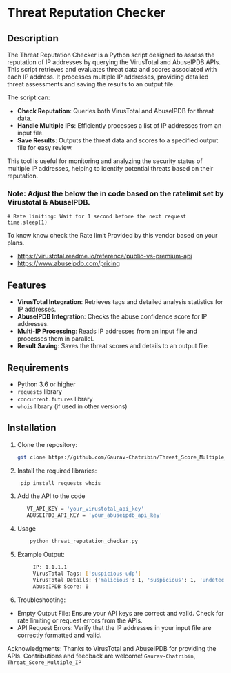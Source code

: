 # Threat Reputation Checker

## Description

The Threat Reputation Checker is a Python script designed to assess the reputation of IP addresses by querying the VirusTotal and AbuseIPDB APIs. This script retrieves and evaluates threat data and scores associated with each IP address. It processes multiple IP addresses, providing detailed threat assessments and saving the results to an output file.

The script can:
- **Check Reputation**: Queries both VirusTotal and AbuseIPDB for threat data.
- **Handle Multiple IPs**: Efficiently processes a list of IP addresses from an input file.
- **Save Results**: Outputs the threat data and scores to a specified output file for easy review.

This tool is useful for monitoring and analyzing the security status of multiple IP addresses, helping to identify potential threats based on their reputation.

### Note: Adjust the below the in code based on the ratelimit set by Virustotal & AbuseIPDB. 
    # Rate limiting: Wait for 1 second before the next request
    time.sleep(1)

   To know know check the Rate limit Provided by this vendor based on your plans.
  -  https://virustotal.readme.io/reference/public-vs-premium-api
  -  https://www.abuseipdb.com/pricing
   
   

## Features

- **VirusTotal Integration**: Retrieves tags and detailed analysis statistics for IP addresses.
- **AbuseIPDB Integration**: Checks the abuse confidence score for IP addresses.
- **Multi-IP Processing**: Reads IP addresses from an input file and processes them in parallel.
- **Result Saving**: Saves the threat scores and details to an output file.

## Requirements

- Python 3.6 or higher
- `requests` library
- `concurrent.futures` library
- `whois` library (if used in other versions)

## Installation

1. Clone the repository:

   ```bash
   git clone https://github.com/Gaurav-Chatribin/Threat_Score_Multiple_IP.git


2. Install the required libraries:

   ```bash
    pip install requests whois


4. Add the API to the code
   
   ```bash
      VT_API_KEY = 'your_virustotal_api_key'
      ABUSEIPDB_API_KEY = 'your_abuseipdb_api_key'

5. Usage
   
   ```bash
       python threat_reputation_checker.py

6. Example Output:
   
   ```bash
        IP: 1.1.1.1
        VirusTotal Tags: ['suspicious-udp']
        VirusTotal Details: {'malicious': 1, 'suspicious': 1, 'undetected': 27, 'harmless': 64, 'timeout': 0}
        AbuseIPDB Score: 0

7. Troubleshooting:
- Empty Output File: Ensure your API keys are correct and valid. Check for rate limiting or request errors from the APIs.
- API Request Errors: Verify that the IP addresses in your input file are correctly formatted and valid.


Acknowledgments:
Thanks to VirusTotal and AbuseIPDB for providing the APIs.
Contributions and feedback are welcome!
`Gaurav-Chatribin`, `Threat_Score_Multiple_IP`



